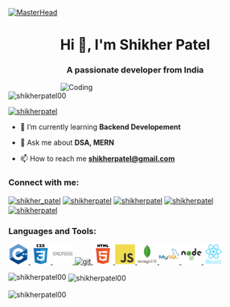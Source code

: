 [![MasterHead](https://miro.medium.com/v2/resize:fit:828/format:webp/1*mB6YLIGqIk1hTzU6Fb12zQ.gif)](https://shikherpatel.io)
<h1 align="center">Hi 👋, I'm Shikher Patel</h1>
<h3 align="center">A passionate developer from India</h3>
<img align="right" alt="Coding" width="400" src="https://i.gifer.com/5eKX.gif">

<p align="left"> <img src="https://komarev.com/ghpvc/?username=shikherpatel00&label=Profile%20views&color=0e75b6&style=flat" alt="shikherpatel00" /> </p>

<p align="left"> <a href="https://twitter.com/shikherpatel" target="blank"><img src="https://img.shields.io/twitter/follow/shikherpatel?logo=twitter&style=for-the-badge" alt="shikherpatel" /></a> </p>

- 🌱 I’m currently learning **Backend Developement**

- 💬 Ask me about **DSA, MERN**

- 📫 How to reach me **shikherpatel@gmail.com**

<h3 align="left">Connect with me:</h3>
<p align="left">
<a href="https://instagram.com/shikher_patel" target="blank"><img align="center" src="https://raw.githubusercontent.com/rahuldkjain/github-profile-readme-generator/master/src/images/icons/Social/instagram.svg" alt="shikher_patel" height="30" width="40" /></a>
<a href="https://linkedin.com/in/shikher-patel-55ba99189/" target="blank"><img align="center" src="https://raw.githubusercontent.com/rahuldkjain/github-profile-readme-generator/master/src/images/icons/Social/linked-in.svg" alt="shikherpatel" height="30" width="40" /></a>
<a href="https://twitter.com/shikherpatel" target="blank"><img align="center" src="https://raw.githubusercontent.com/rahuldkjain/github-profile-readme-generator/master/src/images/icons/Social/twitter.svg" alt="shikherpatel" height="30" width="40" /></a>
<a href="https://www.leetcode.com/shikherpatel" target="blank"><img align="center" src="https://raw.githubusercontent.com/rahuldkjain/github-profile-readme-generator/master/src/images/icons/Social/leet-code.svg" alt="shikherpatel" height="30" width="40" /></a>
<a href="https://auth.geeksforgeeks.org/user/shikherpatel" target="blank"><img align="center" src="https://raw.githubusercontent.com/rahuldkjain/github-profile-readme-generator/master/src/images/icons/Social/geeks-for-geeks.svg" alt="shikherpatel" height="30" width="40" /></a>
</p>

<h3 align="left">Languages and Tools:</h3>
<p align="left"> <a href="https://www.w3schools.com/cpp/" target="_blank" rel="noreferrer"> <img src="https://raw.githubusercontent.com/devicons/devicon/master/icons/cplusplus/cplusplus-original.svg" alt="cplusplus" width="40" height="40"/> </a> <a href="https://www.w3schools.com/css/" target="_blank" rel="noreferrer"> <img src="https://raw.githubusercontent.com/devicons/devicon/master/icons/css3/css3-original-wordmark.svg" alt="css3" width="40" height="40"/> </a> <a href="https://expressjs.com" target="_blank" rel="noreferrer"> <img src="https://raw.githubusercontent.com/devicons/devicon/master/icons/express/express-original-wordmark.svg" alt="express" width="40" height="40"/> </a> <a href="https://git-scm.com/" target="_blank" rel="noreferrer"> <img src="https://www.vectorlogo.zone/logos/git-scm/git-scm-icon.svg" alt="git" width="40" height="40"/> </a> <a href="https://www.w3.org/html/" target="_blank" rel="noreferrer"> <img src="https://raw.githubusercontent.com/devicons/devicon/master/icons/html5/html5-original-wordmark.svg" alt="html5" width="40" height="40"/> </a> <a href="https://developer.mozilla.org/en-US/docs/Web/JavaScript" target="_blank" rel="noreferrer"> <img src="https://raw.githubusercontent.com/devicons/devicon/master/icons/javascript/javascript-original.svg" alt="javascript" width="40" height="40"/> </a> <a href="https://www.mongodb.com/" target="_blank" rel="noreferrer"> <img src="https://raw.githubusercontent.com/devicons/devicon/master/icons/mongodb/mongodb-original-wordmark.svg" alt="mongodb" width="40" height="40"/> </a> <a href="https://www.mysql.com/" target="_blank" rel="noreferrer"> <img src="https://raw.githubusercontent.com/devicons/devicon/master/icons/mysql/mysql-original-wordmark.svg" alt="mysql" width="40" height="40"/> </a> <a href="https://nodejs.org" target="_blank" rel="noreferrer"> <img src="https://raw.githubusercontent.com/devicons/devicon/master/icons/nodejs/nodejs-original-wordmark.svg" alt="nodejs" width="40" height="40"/> </a> <a href="https://reactjs.org/" target="_blank" rel="noreferrer"> <img src="https://raw.githubusercontent.com/devicons/devicon/master/icons/react/react-original-wordmark.svg" alt="react" width="40" height="40"/> </a> </p>

<p><img align="left" src="https://github-readme-stats.vercel.app/api/top-langs?username=shikherpatel00&show_icons=true&locale=en&layout=compact" alt="shikherpatel00" /></p>

<p>&nbsp;<img align="center" src="https://github-readme-stats.vercel.app/api?username=shikherpatel00&show_icons=true&locale=en" alt="shikherpatel00" /></p>

<p><img align="center" src="https://github-readme-streak-stats.herokuapp.com/?user=shikherpatel00&" alt="shikherpatel00" /></p>
